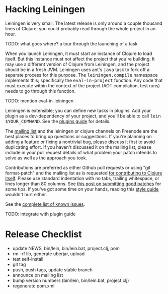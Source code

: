 # Hacking Leiningen

Leiningen is very small. The latest release is only around a couple
thousand lines of Clojure; you could probably read through the whole
project in an hour.

TODO: what goes where? a tour through the launching of a task

When you launch Leiningen, it must start an instance of Clojure to
load itself. But this instance must not affect the project that you're
building. It may use a different version of Clojure from Leiningen,
and the project should be in a fresh JVM. Leiningen uses ant's
<tt>java</tt> task to fork off a separate process for this
purpose. The <tt>leiningen.compile</tt> namespace implements this;
specifically the <tt>eval-in-project</tt> function. Any code that must
execute within the context of the project (AOT compilation, test runs)
needs to go through this function.

TODO: mention eval-in-leiningen

Leiningen is extensible; you can define new tasks in plugins. Add your
plugin as a dev-dependency of your project, and you'll be able to call
<tt>lein $YOUR_COMMAND</tt>. See the [plugins guide](http://github.com/technomancy/leiningen/blob/master/PLUGINS.md) for details.

The [mailing list](http://groups.google.com/group/leiningen) and the
leiningen or clojure channels on Freenode are the best places to
bring up questions or suggestions. If you're planning on adding a
feature or fixing a nontrivial bug, please discuss it first to avoid
duplicating effort. If you haven't discussed it on the mailing list,
please include in your pull request details of what problem your patch
intends to solve as well as the approach you took.

Contributions are preferred as either Github pull requests or using
"git format-patch" and the mailing list as is requested [for
contributing to Clojure itself](http://clojure.org/patches). Please
use standard indentation with no tabs, trailing whitespace, or lines
longer than 80 columns. See [this post on submitting good
patches](http://technomancy.us/135) for some tips. If you've got some
time on your hands, reading this [style
guide](http://mumble.net/~campbell/scheme/style.txt) wouldn't hurt
either.

See the [complete list of known issues](http://github.com/technomancy/leiningen/issues).

TODO: integrate with plugin guide

# Release Checklist

* update NEWS, bin/lein, bin/lein.bat, project.clj, pom
* rm -rf lib, generate uberjar, upload
* test self-install
* git tag
* push, push tags, update stable branch
* announce on mailing list
* bump version numbers (bin/lein, bin/lein.bat, project.clj)
* regenerate pom.xml
